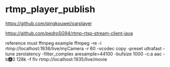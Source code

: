 # rtmp_player_publish
https://github.com/qingkouwei/oarplayer

https://github.com/pedroSG94/rtmp-rtsp-stream-client-java

reference
must ffmpeg example
ffmpeg -re -i rtmp://localhost:1936/live/myCamera -r 60 -vcodec copy  -preset ultrafast -tune  zerolatency  -filter_complex aresample=44100  -bufsize 1000 -c:a aac -b:a:0 128k -f flv rtmp://localhost:1935/live/movie


